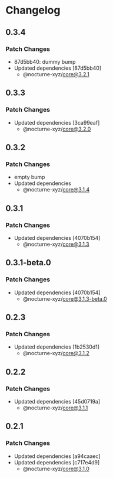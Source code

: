# Changelog

## 0.3.4

### Patch Changes

- 87d5bb40: dummy bump
- Updated dependencies [87d5bb40]
  - @nocturne-xyz/core@3.2.1

## 0.3.3

### Patch Changes

- Updated dependencies [3ca99eaf]
  - @nocturne-xyz/core@3.2.0

## 0.3.2

### Patch Changes

- empty bump
- Updated dependencies
  - @nocturne-xyz/core@3.1.4

## 0.3.1

### Patch Changes

- Updated dependencies [4070b154]
  - @nocturne-xyz/core@3.1.3

## 0.3.1-beta.0

### Patch Changes

- Updated dependencies [4070b154]
  - @nocturne-xyz/core@3.1.3-beta.0

## 0.2.3

### Patch Changes

- Updated dependencies [1b2530d1]
  - @nocturne-xyz/core@3.1.2

## 0.2.2

### Patch Changes

- Updated dependencies [45d0719a]
  - @nocturne-xyz/core@3.1.1

## 0.2.1

### Patch Changes

- Updated dependencies [a94caaec]
- Updated dependencies [c717e4d9]
  - @nocturne-xyz/core@3.1.0
